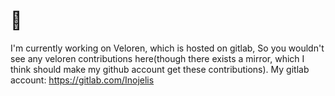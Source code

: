 # 👋

I'm currently working on Veloren, which is hosted on gitlab, So you wouldn't see any veloren contributions here(though there exists a mirror, which I think should make my github account get these contributions). My gitlab account: https://gitlab.com/Inojelis
